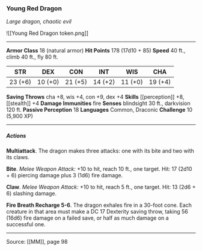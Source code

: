### Young Red Dragon
_Large dragon, chaotic evil_

![[Young Red Dragon token.png]]




---

**Armor Class** 18 (natural armor)
**Hit Points** 178 (17d10 + 85)
**Speed** 40 ft., climb 40 ft., fly 80 ft.

| STR     | DEX     | CON     | INT     | WIS     | CHA     |
|---------|---------|---------|---------|---------|---------|
| 23 (+6) | 10 (+0) | 21 (+5) | 14 (+2) | 11 (+0) | 19 (+4) |

**Saving Throws** cha +8, wis +4, con +9, dex +4
**Skills** [[perception]] +8, [[stealth]] +4
**Damage Immunities** fire
**Senses** blindsight 30 ft., darkvision 120 ft.
**Passive Perception** 18
**Languages** Common, Draconic
**Challenge** 10 (5,900 XP)

---

##### Actions
**Multiattack**. The dragon makes three attacks: one with its bite and two with its claws.

**Bite**. _Melee Weapon Attack:_ +10 to hit, reach 10 ft., one target. Hit: 17 (2d10 + 6) piercing damage plus 3 (1d6) fire damage.

**Claw**. _Melee Weapon Attack:_ +10 to hit, reach 5 ft., one target. Hit: 13 (2d6 + 6) slashing damage.

**Fire Breath Recharge 5-6**. The dragon exhales fire in a 30-foot cone. Each creature in that area must make a DC 17 Dexterity saving throw, taking 56 (16d6) fire damage on a failed save, or half as much damage on a successful one.


---

Source: [[MM]], page 98